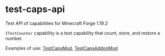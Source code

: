 # test-caps-api
Test API of capabilities for Minecraft Forge 1.19.2

`ITestCounter` capability is a test capability that count, store, and restore a number.

Examples of use: [TestCapsMod](https://github.com/Iunius118/TestCapsMod), [TestCapsAddonMod](https://github.com/Iunius118/TestCapsAddonMod)
